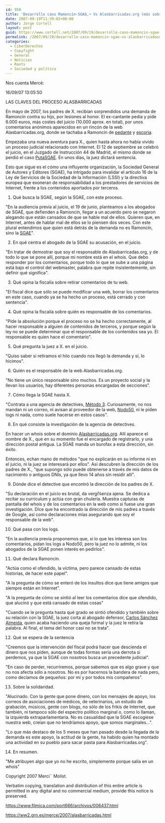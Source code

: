 ```yaml
---
id: 950
title: 'Desarrollo caso Mamoncí­n-SGAâ‚¬ Vs Alasbarricadas.org (más sobre el &quot;honor&quot;)'
date: 2007-09-19T11:39:02+00:00
author: Jorge Cortell
layout: post
guid: https://www.cortell.net/2007/09/19/desarrollo-caso-mamoncin-sgae-vs-alasbarricadasorg-mas-sobre-el-honor/
permalink: /2007/09/19/desarrollo-caso-mamoncin-sgae-vs-alasbarricadasorg-mas-sobre-el-honor/
categories:
  - CiberDerechos
  - Copyfight
  - General
  - Noticias
  - Rants
  - Sociedad y polí­tica
---
```

Nos cuenta Mercé:

16/09/07 13:05:50

LAS CLAVES DEL PROCESO ALASBARRICADAS

En mayo de 2007, los padres de X. recibí­an sorprendidos una demanda de Ramoncí­n contra su hijo, por lesiones al honor. El ex-cantante pedí­a y pide 6.000 euros, más costes del juicio (10.000 aprox. en total), por unos comentarios anónimos aparecidos en un rincón de la web Alasbarricadas.org, donde se tachaba a Ramoncí­n de <a target="_blank" title="DRAE" href="https://buscon.rae.es/draeI/SrvltGUIBusUsual?LEMA=pedante&TIPO_HTML=2&FORMATO=ampliado&sourceid=mozilla-search">pedante</a> y <a target="_blank" title="DRAE" href="https://buscon.rae.es/draeI/SrvltGUIBusUsual?LEMA=escoria&TIPO_HTML=2&FORMATO=ampliado&sourceid=mozilla-search">escoria</a>.

Empezaba una nueva aventura para X., quien hasta ahora no habí­a vivido un proceso judicial relacionado con Internet. El 12 de septiembre se celebró el juicio, en el Juzgado de Instrucción 44 de Madrid, el mismo donde se perdió el caso <a target="_blank" title="https://www.putasgae.org/" href="https://www.putasgae.org/">PutaSGAE</a>. En unos dí­as, la juez dictará sentencia.

Esto que sigue es el cómo una influyente organización, la Sociedad General de Autores y Editores (SGAE), ha intrigado para invalidar el artí­culo 16 de la Ley de Servicios de la Sociedad de la Información (LSSI) y la directiva europea que exoneran de responsabilidad a los prestadores de servicios de Internet, frente a los contenidos aportados por terceros.

1. Qué busca la SGAE, según la SGAE, con este proceso.

"En la audiencia previa al juicio, el 19 de junio, planteamos a los abogados de SGAE, que defienden a Ramoncí­n, llegar a un acuerdo pero se negaron alegando que están cansados de que se hable mal de ellos. Quieren que, en Internet, antes de hablar mal de ellos se lo piensen dos veces. Con este plural entendimos que quien está detrás de la demanda no es Ramoncí­n, sino la <a target="_blank" title="SGAâ‚¬" href="https://www.alasbarricadas.org/noticias/">SGAE</a>".

2. En qué centra el abogado de la SGAE su acusación, en el juicio.

"En tratar de demostrar que soy el responsable de Alasbarricadas.org, y de todo lo que se pone allí­, porque mi nombre está en el whois. Que debo responder por los comentarios, porque todo lo que se sube a una página está bajo el control del webmaster, palabra que repite insistentemente, sin definir qué significa".

3. Qué opina la fiscalí­a sobre retirar comentarios de tu web.

"El fiscal dice que sólo se puede modificar una web, borrar los comentarios en este caso, cuando ya se ha hecho un proceso, está cerrado y con sentencia".

4. Qué opina la fiscalí­a sobre quién es responsable de los comentarios.

"Pide la absolución porque el proceso no se ha hecho correctamente, al hacer responsable a alguien de contenidos de terceros, y porque según la ley no se puede determinar que el responsable de los contenidos sea yo. El responsable es quien hace el comentario".

5. Qué pregunta la juez a X. en el juicio.

"Quiso saber si retiramos el hilo cuando nos llegó la demanda y sí­, lo hicimos".

6. Quién es el responsable de la web Alasbarricadas.org.

"No tiene un único responsable sino muchos. Es un proyecto social y la llevan los usuarios, hay diferentes personas encargadas de secciones".

7. Cómo llega la SGAE hasta X.

"Contrata a una agencia de detectives, <a target="_blank" title="https://www.metodo3.es/" href="https://www.metodo3.es/">Método 3</a>. Curiosamente, no nos mandan ni un correo, ni avisan al proveedor de la web, <a target="_blank" title="https://www.nodo50.org/" href="https://www.nodo50.org/">Nodo50</a>, ni le piden logs ni nada, como suele hacerse en estos casos".

8. En qué consiste la investigación de la agencia de detectives.

En hacer un whois sobre el dominio <a target="_blank" title="https://www.alasbarricadas.org/noticias/" href="https://www.alasbarricadas.org/noticias/">Alasbarricadas.org</a>. Allí­ aparece el nombre de X., que en su momento fue el encargado de registrarlo, y una dirección postal antigua. La SGAE manda un burofax a esta dirección, sin éxito.

Entonces, echan mano de métodos "que no explicarán en su informe ni en el juicio, ni la juez se interesará por ellos". Así­ descubren la dirección de los padres de X., "que supongo sólo puede obtenerse a través de mis datos de nacimiento o antiguos DNIs, ya que llevo 14 años sin residir allí­".

9. Dónde dice el detective que encontró la dirección de los padres de X.

"Su declaración en el juicio es brutal, da vergí¼enza ajena. Se dedica a recitar su curriculum y actúa con gran chulerí­a. Muestra capturas de pantalla del whois y de los comentarios en la web como si fuese una gran investigación. Dice que ha encontrado la dirección de mis padres a través de Google, así­ como declaraciones mí­as asegurando que soy el responsable de la web".

10. Qué pasa con los logs.

"En la audiencia previa proponemos que, si lo que les interesa son los comentarios, pidan los logs a Nodo50, pero la juez no lo admite, ni los abogados de la SGAE ponen interés en pedirlos".

11. Qué declara Ramoncí­n.

"Actúa como el ofendido, la ví­ctima, pero parece cansado de estas historias, de hacer este papel".

"A la pregunta de cómo se enteró de los insultos dice que tiene amigos que siempre están en Internet".

"A la pregunta de cómo se sintió al leer los comentarios dice que ofendido, que alucinó y que está cansado de estas cosas"

"Cuando se le pregunta hasta qué grado se sintió ofendido y también sobre su relación con la SGAE, la juez corta al abogado defensor, <a target="_blank" title="https://www.bufetalmeida.com/" href="https://www.bufetalmeida.com/">Carlos Sánchez Almeida</a>, quien acaba haciendo una queja formal y la juez le retira la palabra. Al final, el tema del honor casi no se trata".

12. Qué se espera de la sentencia

"Creemos que la intervención del fiscal podrá hacer que descienda el dinero que nos piden, aunque de todas formas serí­a una derrota si perdemos, ya que la SGAE con nosotros busca un precedente judicial".

"En caso de perder, recurriremos, porque sabemos que es algo grave y que no nos afecta sólo a nosotros. No es por hacernos la bandera de nada pero, como decí­amos de pequeños: por mí­ y por todos mis compañeros".

13. Sobre la solidaridad.

"Alucinado. Con la gente que pone dinero, con los mensajes de apoyo, los correos de asociaciones de médicos, de veterinarios, un estudio de grabación, músicos, gente con blogs, no sólo de los frikis de Internet, que también, ni tampoco sólo del espectro polí­tico marginal o, como lo llaman, la izquierda extraparlamentaria. No es casualidad que la SGAE escogiese nuestra web, creí­an que no tendrí­amos apoyo, que somos marginales...".

"Lo que más destaco de los 5 meses que han pasado desde la llegada de la demanda es este apoyo, la actitud de la gente, ha habido quien ha montado una actividad en su pueblo para sacar pasta para Alasbarricadas.org".

14. En resumen.

"Me atribuyen algo que yo no he escrito, simplemente porque salí­a en un whois"

Copyright 2007 Mercí¨ Molist.

Verbatim copying, translation and distribution of this entire article is permitted in any digital and no commercial medium, provide this notice is preserved.

<a target="_blank" title="Filmica" href="https://www.filmica.com/port666/archivos/006437.html">https://www.filmica.com/port666/archivos/006437.html</a>
  
<a target="_blank" title="Merce" href="https://ww2.grn.es/merce/2007/alasbarricadas.html">https://ww2.grn.es/merce/2007/alasbarricadas.html </a>